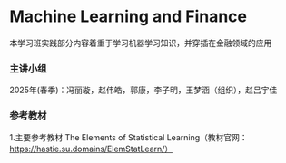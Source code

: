 # Machine Learning and Finance

本学习班实践部分内容着重于学习机器学习知识，并穿插在金融领域的应用

### 主讲小组

2025年(春季)：冯丽璇，赵伟皓，郭康，李子明，王梦涵（组织），赵吕宇佳
### 参考教材

1.主要参考教材 The Elements of Statistical Learning（教材官网：https://hastie.su.domains/ElemStatLearn/）

